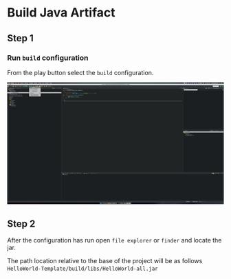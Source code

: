 # Build Java Artifact

## Step 1

### Run ```build``` configuration

From the play button select the ```build``` configuration.

![build configuration](../resources/build_configuration_menu.png)

## Step 2

After the configuration has run open ```file explorer``` or ```finder``` and locate the jar.

The path location relative to the base of the project will be as follows ```HelloWorld-Template/build/libs/HelloWorld-all.jar```
